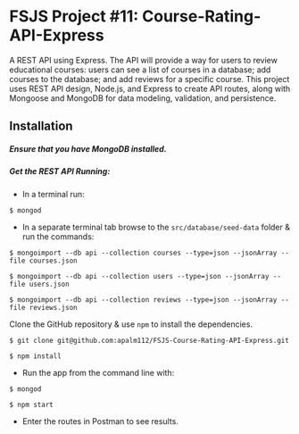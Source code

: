 # FSJS Project #11: Course-Rating-API-Express
A REST API using Express. The API will provide a way for users to review educational courses: users can see a list of courses in a database; add courses to the database; and add reviews for a specific course. This project uses REST API design, Node.js, and Express to create API routes, along with Mongoose and MongoDB for data modeling, validation, and persistence.



## Installation

##### Ensure that you have MongoDB installed.

##### Get the REST API Running:
* In a terminal run:
```
$ mongod
```
* In a separate terminal tab browse to the `src/database/seed-data` folder & run the commands:

```
$ mongoimport --db api --collection courses --type=json --jsonArray --file courses.json

$ mongoimport --db api --collection users --type=json --jsonArray --file users.json

$ mongoimport --db api --collection reviews --type=json --jsonArray --file reviews.json
```

Clone the GitHub repository & use `npm` to install the dependencies.

```
$ git clone git@github.com:apalm112/FSJS-Course-Rating-API-Express.git

$ npm install
```

* Run the app from the command line with:
```
$ mongod

$ npm start
```

* Enter the routes in Postman to see results.

